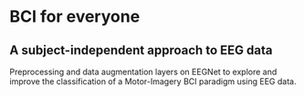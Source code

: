 # BCI for everyone
## A subject-independent approach to EEG data

Preprocessing and data augmentation layers on EEGNet to explore and improve the classification of a Motor-Imagery BCI paradigm using EEG data.
